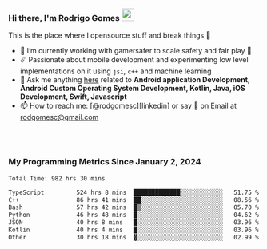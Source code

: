 
### Hi there, I'm Rodrigo Gomes <img src="https://media.giphy.com/media/hvRJCLFzcasrR4ia7z/giphy.gif" width="25px">
This is the place where I opensource stuff and break things 🤣
- 🔭 I’m currently working with gamersafer to scale safety and fair play 💜
- ☄️ Passionate about mobile development and experimenting low level implementations on it using `jsi`, `c++` and machine learning
- 💬 Ask me anything [here](https://github.com/rodgomesc/rodgomesc/issues) related to <b>Android application Development, Android Custom Operating System Development, Kotlin, Java, iOS Development, Swift, Javascript</b>
- 📫 How to reach me: [@rodgomesc][linkedin] or say 👋 on Email at [rodgomesc@gmail.com](mailto:rodgomesc@gmail.com)


<br/>

<!-- 
<picture>
  <img src="/github-metrics.svg" alt="Metrics">
</picture>
-->

</br>

### My Programming Metrics Since January 2, 2024 


<!--START_SECTION:waka-->

```txt
Total Time: 982 hrs 30 mins

TypeScript         524 hrs 8 mins  █████████████░░░░░░░░░░░░   51.75 %
C++                86 hrs 41 mins  ██░░░░░░░░░░░░░░░░░░░░░░░   08.56 %
Bash               57 hrs 42 mins  █▒░░░░░░░░░░░░░░░░░░░░░░░   05.70 %
Python             46 hrs 48 mins  █░░░░░░░░░░░░░░░░░░░░░░░░   04.62 %
JSON               40 hrs 8 mins   █░░░░░░░░░░░░░░░░░░░░░░░░   03.96 %
Kotlin             40 hrs 4 mins   █░░░░░░░░░░░░░░░░░░░░░░░░   03.96 %
Other              30 hrs 18 mins  ▓░░░░░░░░░░░░░░░░░░░░░░░░   02.99 %
```

<!--END_SECTION:waka-->
